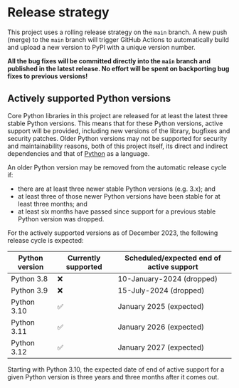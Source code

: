 <!--
SPDX-FileCopyrightText: Contributors to the Power Grid Model project <powergridmodel@lfenergy.org>

SPDX-License-Identifier: MPL-2.0
-->

# Release strategy

This project uses a rolling release strategy on the `main` branch.
A new push (merge) to the `main` branch will trigger GitHub Actions to automatically 
build and upload a new version to PyPI with a unique version number.

**All the bug fixes will be committed directly into the `main` branch and published in the latest release. 
No effort will be spent on backporting bug fixes to previous versions!**

## Actively supported Python versions

Core Python libraries in this project are released for at least the latest three stable Python versions.
This means that for these Python versions, active support will be provided,
including new versions of the library, bugfixes and security patches.
Older Python versions may not be supported for security and maintainability reasons,
both of this project itself, its direct and indirect dependencies
and that of [Python](https://devguide.python.org/versions/) as a language.

An older Python version may be removed from the automatic release cycle if:

- there are at least three newer stable Python versions (e.g. 3.x); and
- at least three of those newer Python versions have been stable for at least three months; and
- at least six months have passed since support for a previous stable Python version was dropped.

For the actively supported versions as of December 2023, the following release cycle is expected:

| Python version | Currently supported | Scheduled/expected end of active support |
| -------------- | ------------------- | ---------------------------------------- |
| Python 3.8     | &#10060;            | 10-January-2024 (dropped)                |
| Python 3.9     | &#10060;            | 15-July-2024 (dropped)                    |
| Python 3.10    | &#9989;             | January 2025 (expected)                  |
| Python 3.11    | &#9989;             | January 2026 (expected)                  |
| Python 3.12    | &#9989;             | January 2027 (expected)                  |

Starting with Python 3.10, the expected date of end of active support for a given Python version
is three years and three months after it comes out.

